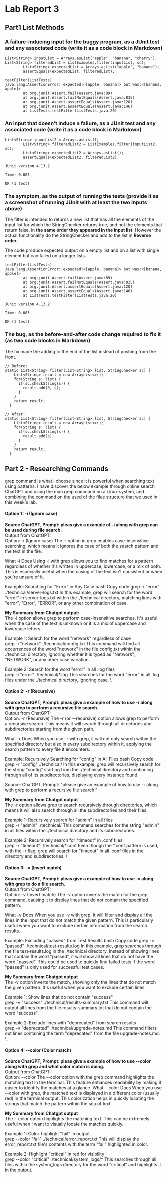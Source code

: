 # Lab Report 3

## Part1 List Methods
### A failure-inducing input for the buggy program, as a JUnit test and any associated code (write it as a code block in Markdown)
```
List<String> inputList = Arrays.asList("apple", "banana", "cherry");
List<String> filteredList = ListExamples.filter(inputList, sc);
        List<String> expectedList = Arrays.asList("apple", "banana");
        assertEquals(expectedList, filteredList);

testFilter(ListTests)
java.lang.AssertionError: expected:<[apple, banana]> but was:<[banana, apple]>
        at org.junit.Assert.fail(Assert.java:89)
        at org.junit.Assert.failNotEquals(Assert.java:835)
        at org.junit.Assert.assertEquals(Assert.java:120)
        at org.junit.Assert.assertEquals(Assert.java:146)
        at ListTests.testFilter(ListTests.java:20)
```

### An input that doesn’t induce a failure, as a JUnit test and any associated code (write it as a code block in Markdown)
```
List<String> inputList2 = Arrays.asList();
        List<String> filteredList2 = ListExamples.filter(inputList2, sc);
        List<String> expectedList2 = Arrays.asList();
        assertEquals(expectedList2, filteredList2);

JUnit version 4.13.2
.
Time: 0.003

OK (1 test)
```


### The symptom, as the output of running the tests (provide it as a screenshot of running JUnit with at least the two inputs above)

The filter is intended to returns a new list that has all the elements of the input list for which the StringChecker returns true, and not the elements that return false, in
**the same order they appeared in the input list**. However the actual functionality do the StringChecker and add to the list in **Reverse order**.

The code produce expected output on a empty list and on a list with single element but can failed on a longer lists.
```
testFilter(ListTests)
java.lang.AssertionError: expected:<[apple, banana]> but was:<[banana, apple]>
        at org.junit.Assert.fail(Assert.java:89)
        at org.junit.Assert.failNotEquals(Assert.java:835)
        at org.junit.Assert.assertEquals(Assert.java:120)
        at org.junit.Assert.assertEquals(Assert.java:146)
        at ListTests.testFilter(ListTests.java:20)

JUnit version 4.13.2
.
Time: 0.003

OK (1 test)
```

### The bug, as the before-and-after code change required to fix it (as two code blocks in Markdown)

The fix made the adding to the end of the list instead of pushing from the front.
```
// Before:
static List<String> filter(List<String> list, StringChecker sc) {
    List<String> result = new ArrayList<>();
    for(String s: list) {
      if(sc.checkString(s)) {
        result.add(0, s);
      }
    }
    return result;
  }

// After:
static List<String> filter(List<String> list, StringChecker sc) {
    List<String> result = new ArrayList<>();
    for(String s: list) {
      if(sc.checkString(s)) {
        result.add(s);
      }
    }
    return result;
  }
```

## Part 2 - Researching Commands

grep command is what I choose since it is powerful when searching text using patterns. I have discover the below example through online search ChatGPT and using the man grep command on a Linux system, and combining the command on the used of the files structure that we used in this week's lab.

#### Option 1: -i (Ignore case)
**Source ChatGPT, Prompt: pleas give a example of -i along with grep can be used during file search.** \
Output from ChatGPT: \
Option: -i (Ignore case)
The -i option in grep enables case-insensitive searching, which means it ignores the case of both the search pattern and the text in the file.

What -i Does
Using -i with grep allows you to find matches for a pattern regardless of whether it's written in uppercase, lowercase, or a mix of both. This is especially useful when the casing of the text isn't consistent or when you're unsure of it.

Example: Searching for "Error" in Any Case
bash
Copy code
grep -i "error" ./technical/server-logs.txt
In this example, grep will search for the word "error" in server-logs.txt within the ./technical directory, matching lines with "error", "Error", "ERROR", or any other combination of case.

**My Summary from Chatgpt output:** \
The -i option allows grep to perform case-insensitive searches. It's useful when the case of the text is unknown or it is a mix of uppercase and lowercase letters.

Example 1: Search for the word "network" regardless of case \
grep -i "network" ./technical/config.txt
This command will find all occurrences of the word "network" in the file config.txt within the ./technical directory, ignoring whether it is typed as "Network", "NETWORK", or any other case variation.

Example 2: Search for the word "error" in all .log files \
grep -i "error" ./technical/*.log
This searches for the word "error" in all .log files under the ./technical directory, ignoring case. \


#### Option 2: -r (Recursive) 
**Source ChatGPT, Prompt: pleas give a example of how to use -r along with grep to perform a recursive file search.** \
Output from ChatGPT: \
Option: -r (Recursive)
The -r (or --recursive) option allows grep to perform a recursive search. This means it will search through all directories and subdirectories starting from the given path.

What -r Does
When you use -r with grep, it will not only search within the specified directory but also in every subdirectory within it, applying the search pattern to every file it encounters.

Example: Recursively Searching for "config" in All Files
bash
Copy code
grep -r "config" ./technical/
In this example, grep will recursively search for the string "config" starting from the ./technical directory and continuing through all of its subdirectories, displaying every instance found.

Source: ChatGPT, Prompt: "please give an example of how to use -r along with grep to perform a recursive file search."

**My Summary from Chatgpt output** \
The -r option allows grep to search recursively through directories, which means it will also search through all the subdirectories and their files.

Example 1: Recursively search for "admin" in all files \
grep -r "admin" ./technical/
This command searches for the string "admin" in all files within the ./technical directory and its subdirectories.

Example 2: Recursively search for "timeout" in .conf files \
grep -r "timeout" ./technical/*.conf
Even though the *.conf pattern is used, with the -r flag, grep will search for "timeout" in all .conf files in the directory and subdirectories. \

#### Option 3: -v (Invert match)
**Source ChatGPT, Prompt: pleas give a example of how to use -v along with grep to do a file search.** \
Output from ChatGPT: \
Option: -v (Invert match)
The -v option inverts the match for the grep command, causing it to display lines that do not contain the specified pattern.

What -v Does
When you use -v with grep, it will filter and display all the lines in the input that do not match the given pattern. This is particularly useful when you want to exclude certain information from the search results.

Example: Excluding "passed" from Test Results
bash
Copy code
grep -v "passed" ./technical/test-results.log
In this example, grep searches through the file test-results.log in the ./technical directory. Instead of showing lines that contain the word "passed", it will show all lines that do not have the word "passed". This could be used to quickly find failed tests if the word "passed" is only used for successful test cases.

**My Summary from Chatgpt output** \
The -v option inverts the match, showing only the lines that do not match the given pattern. It's useful when you want to exclude certain lines.

Example 1: Show lines that do not contain "success" \
grep -v "success" ./technical/results-summary.txt
This command will output all lines from the file results-summary.txt that do not contain the word "success".

Example 2: Exclude lines with "deprecated" from search results \
grep -v "deprecated" ./technical/upgrade-notes.md
This command filters out lines containing the term "deprecated" from the file upgrade-notes.md. \

#### Option 4: --color (Color match)
**Source ChatGPT, Prompt: pleas give a example of how to use --color along with grep and what color match is doing.** \
Output from ChatGPT: \
Option: --color
The --color option with the grep command highlights the matching text in the terminal. This feature enhances readability by making it easier to identify the matches at a glance.
What --color Does
When you use --color with grep, the matched text is displayed in a different color (usually red) in the terminal output. This colorization helps in quickly locating the strings that match the pattern within the sea of text.

**My Summary from Chatgpt output** \
The --color option highlights the matching text. This can be extremely useful when I want to visually locate the matches quickly.

Example 1: Color-highlight "fail" in output \
grep --color "fail" ./technical/error_report.txt
This will display the error_report.txt file's contents with the term "fail" highlighted in color.

Example 2: Highlight "critical" in red for visibility \
grep --color "critical" ./technical/system_logs/*
This searches through all files within the system_logs directory for the word "critical" and highlights it in the output.



